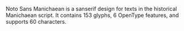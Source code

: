 Noto Sans Manichaean is a sanserif design for texts in the historical Manichaean script. It contains 153 glyphs, 6 OpenType features, and supports 60 characters.